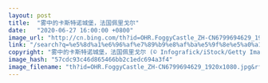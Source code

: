 ```yaml
---
layout: post
title:  "雾中的卡斯特诺城堡，法国佩里戈尔"
date:   "2020-06-27 16:00:00 +0800"
image_url: "http://cn.bing.com/th?id=OHR.FoggyCastle_ZH-CN6799694629_1920x1080.jpg&rf=LaDigue_1920x1080.jpg&pid=hp"
link: "/search?q=%e5%8d%a1%e6%96%af%e7%89%b9%e8%af%ba%e5%9f%8e%e5%a0%a1&form=hpcapt&mkt=zh-cn"
copyright: "雾中的卡斯特诺城堡，法国佩里戈尔 (© Infografick/iStock/Getty Images Plus)"
image_hash: "57cdc93c46d865466bb2c1edc694a3f4"
image_filename: "th?id=OHR.FoggyCastle_ZH-CN6799694629_1920x1080.jpg&rf=LaDigue_1920x1080.jpg&pid=hp"
---
```

